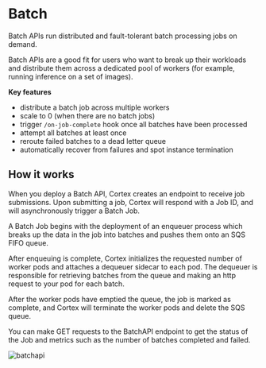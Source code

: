 # Batch

Batch APIs run distributed and fault-tolerant batch processing jobs on demand.

Batch APIs are a good fit for users who want to break up their workloads and distribute them across a dedicated pool of workers (for example, running inference on a set of images).

**Key features**

* distribute a batch job across multiple workers
* scale to 0 (when there are no batch jobs)
* trigger `/on-job-complete` hook once all batches have been processed
* attempt all batches at least once
* reroute failed batches to a dead letter queue
* automatically recover from failures and spot instance termination

## How it works

When you deploy a Batch API, Cortex creates an endpoint to receive job submissions. Upon submitting a job, Cortex will respond with a Job ID, and will asynchronously trigger a Batch Job.

A Batch Job begins with the deployment of an enqueuer process which breaks up the data in the job into batches and pushes them onto an SQS FIFO queue.

After enqueuing is complete, Cortex initializes the requested number of worker pods and attaches a dequeuer sidecar to each pod. The dequeuer is responsible for retrieving batches from the queue and making an http request to your pod for each batch.

After the worker pods have emptied the queue, the job is marked as complete, and Cortex will terminate the worker pods and delete the SQS queue.

You can make GET requests to the BatchAPI endpoint to get the status of the Job and metrics such as the number of batches completed and failed.

![batchapi](https://user-images.githubusercontent.com/4365343/121231862-ed617400-c85e-11eb-96fb-84b10c211131.png)
